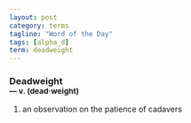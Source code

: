 ```yaml
---
layout: post
category: terms
tagline: "Word of the Day"
tags: [alpha_d]
term: deadweight
---
```


<h3>Deadweight<br/> <small>&mdash; v. (dead<span>&middot;</span>weight)</small></h3>
<p><ol>
<li>an observation on the patience of cadavers</li>
</ol></p>
